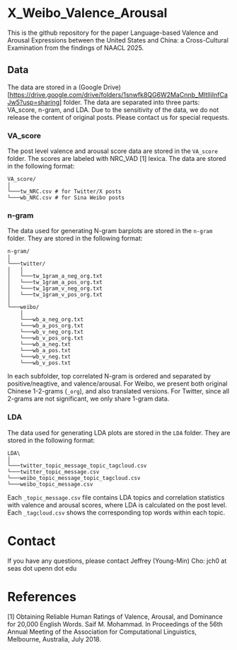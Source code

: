 # X_Weibo_Valence_Arousal
This is the github repository for the paper Language-based Valence and Arousal Expressions between the United States and China: a Cross-Cultural Examination from the findings of NAACL 2025.

## Data
The data are stored in a (Google Drive)[https://drive.google.com/drive/folders/1snwfk8QG6W2MaCnnb_MItlljInfCaJw5?usp=sharing] folder. The data are separated into three parts: VA_score, n-gram, and LDA. Due to the sensitivity of the data, we do not release the content of original posts. Please contact us for special requests. 

### VA_score
The post level valence and arousal score data are stored in the `VA_score` folder. The scores are labeled with NRC_VAD [1] lexica. The data are stored in the following format:
```
VA_score/
│
└───tw_NRC.csv # for Twitter/X posts
└───wb_NRC.csv # for Sina Weibo posts
```

### n-gram
The data used for generating N-gram barplots are stored in the `n-gram` folder. They are stored in the following format:
```
n-gram/
│
└───twitter/
│   │
│   └───tw_1gram_a_neg_org.txt
│   └───tw_1gram_a_pos_org.txt
│   └───tw_1gram_v_neg_org.txt
│   └───tw_1gram_v_pos_org.txt
│
└───weibo/
    │
    └───wb_a_neg_org.txt
    └───wb_a_pos_org.txt
    └───wb_v_neg_org.txt
    └───wb_v_pos_org.txt
    └───wb_a_neg.txt
    └───wb_a_pos.txt
    └───wb_v_neg.txt
    └───wb_v_pos.txt
```

In each subfolder, top correlated N-gram is ordered and separated by positive/neagtive, and valence/arousal.
For Weibo, we present both original Chinese 1-2-grams (`_org`), and also translated versions.
For Twitter, since all 2-grams are not significant, we only share 1-gram data.

### LDA
The data used for generating LDA plots are stored in the `LDA` folder. They are stored in the following format:
```
LDA\
│
└───twitter_topic_message_topic_tagcloud.csv
└───twitter_topic_message.csv
└───weibo_topic_message_topic_tagcloud.csv
└───weibo_topic_message.csv
```

Each `_topic_message.csv` file contains LDA topics and correlation statistics with valence and arousal scores, where LDA is calculated on the post level. 
Each `_tagcloud.csv` shows the corresponding top words within each topic.

# Contact
If you have any questions, please contact Jeffrey (Young-Min) Cho: jch0 at seas dot upenn dot edu

# References
[1] Obtaining Reliable Human Ratings of Valence, Arousal, and Dominance for 20,000 English Words. Saif M. Mohammad. In Proceedings of the 56th Annual Meeting of the Association for Computational Linguistics, Melbourne, Australia, July 2018.